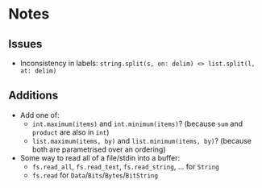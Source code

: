 # Notes

## Issues

* Inconsistency in labels:
  `string.split(s, on: delim) <> list.split(l, at: delim)`

## Additions

* Add one of:
  * `int.maximum(items)` and `int.minimum(items)`?
    (because `sum` and `product` are also in `int`)
  * `list.maximum(items, by)` and `list.minimum(items, by)`?
    (because both are parametrised over an ordering)
* Some way to read all of a file/stdin into a buffer:
  * `fs.read_all`, `fs.read_text`, `fs.read_string`, ... for `String`
  * `fs.read` for `Data`/`Bits`/`Bytes`/`BitString`
